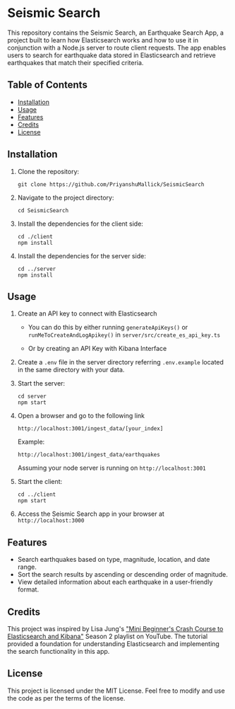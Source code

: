 # Seismic Search

<!-- ![Seismic Search](link-to-image) -->

This repository contains the Seismic Search, an Earthquake Search App, a project built to learn how Elasticsearch works and how to use it in conjunction with a Node.js server to route client requests. The app enables users to search for earthquake data stored in Elasticsearch and retrieve earthquakes that match their specified criteria.

## Table of Contents

- [Installation](#installation)
- [Usage](#usage)
- [Features](#features)
- [Credits](#credits)
- [License](#license)

## Installation

1. Clone the repository:

   ```shell
   git clone https://github.com/PriyanshuMallick/SeismicSearch
   ```

2. Navigate to the project directory:

   ```shell
   cd SeismicSearch
   ```

3. Install the dependencies for the client side:

   ```shell
   cd ./client
   npm install
   ```

4. Install the dependencies for the server side:

   ```shell
   cd ../server
   npm install
   ```

## Usage

1. Create an API key to connect with Elasticsearch

   - You can do this by either running `generateApiKeys()` or `runMeToCreateAndLogApikey()` in `server/src/create_es_api_key.ts`

   - Or by creating an API Key with Kibana Interface

2. Create a `.env` file in the server directory referring `.env.example` located in the same directory with your data.

3. Start the server:

   ```shell
   cd server
   npm start
   ```

4. Open a browser and go to the following link

   ```
   http://localhost:3001/ingest_data/[your_index]
   ```

   Example:

   ```
   http://localhost:3001/ingest_data/earthquakes
   ```

   Assuming your node server is running on `http://localhost:3001`

5. Start the client:

   ```shell
   cd ../client
   npm start
   ```

6. Access the Seismic Search app in your browser at `http://localhost:3000`

## Features

- Search earthquakes based on type, magnitude, location, and date range.
- Sort the search results by ascending or descending order of magnitude.
- View detailed information about each earthquake in a user-friendly format.

## Credits

This project was inspired by Lisa Jung's ["Mini Beginner's Crash Course to Elasticsearch and Kibana"](https://www.youtube.com/watch?v=tViR2tehjaA&list=PL_mJOmq4zsHbcdoeAwNWuhEWwDARMMBta&index=23) Season 2 playlist on YouTube. The tutorial provided a foundation for understanding Elasticsearch and implementing the search functionality in this app.

## License

This project is licensed under the MIT License. Feel free to modify and use the code as per the terms of the license.
